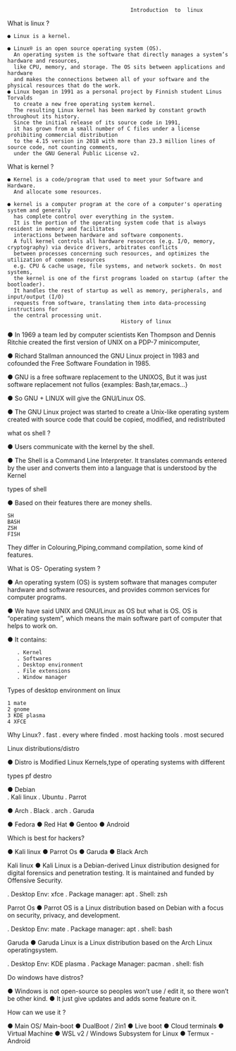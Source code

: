                                            Introduction  to  linux 

 What is linux ?
 
    ● Linux is a kernel.

    ● Linux® is an open source operating system (OS). 
      An operating system is the software that directly manages a system’s hardware and resources, 
      like CPU, memory, and storage. The OS sits between applications and hardware 
      and makes the connections between all of your software and the physical resources that do the work.
    ● Linux began in 1991 as a personal project by Finnish student Linus Torvalds 
      to create a new free operating system kernel. 
      The resulting Linux kernel has been marked by constant growth throughout its history. 
      Since the initial release of its source code in 1991,
      it has grown from a small number of C files under a license prohibiting commercial distribution 
      to the 4.15 version in 2018 with more than 23.3 million lines of source code, not counting comments,
      under the GNU General Public License v2.

 What is kernel ?

    ● Kernel is a code/program that used to meet your Software and Hardware. 
      And allocate some resources.

    ● kernel is a computer program at the core of a computer's operating system and generally 
      has complete control over everything in the system.  
      It is the portion of the operating system code that is always resident in memory and facilitates 
      interactions between hardware and software components. 
      A full kernel controls all hardware resources (e.g. I/O, memory, cryptography) via device drivers, arbitrates conflicts 
      between processes concerning such resources, and optimizes the utilization of common resources
      e.g. CPU & cache usage, file systems, and network sockets. On most systems, 
      the kernel is one of the first programs loaded on startup (after the bootloader). 
      It handles the rest of startup as well as memory, peripherals, and input/output (I/O) 
      requests from software, translating them into data-processing instructions for 
      the central processing unit.
                                        History of linux

  
   ● In 1969 a team led by computer scientists Ken Thompson and Dennis Ritchie 
     created the first version of UNIX on a PDP-7 minicomputer,

   ● Richard Stallman announced the GNU Linux project in 1983 and cofounded 
     the Free Software Foundation in 1985.

   ● GNU is a free software replacement to the UNIXOS, 
     But it was just software replacement not fullos {examples: Bash,tar,emacs…}

   ● So GNU + LINUX will give the GNU/Linux OS.

   ● The GNU Linux project was started to create a Unix-like operating system  
     created with source code that could be copied, modified, and redistributed


 what os shell ?
   
   ● Users communicate with the kernel by the shell.

   ● The Shell is a Command Line Interpreter. It translates commands entered by the user 
     and converts them into a language that is understood by the Kernel
  
 types of shell 
   
   ● Based on their features there are money shells.

    SH
    BASH
    ZSH
    FISH

   They differ in Colouring,Piping,command compilation, some kind of features.

 What is OS- Operating system ?
   
   ● An operating system (OS) is system software that manages computer hardware and software resources, 
     and provides common services for computer programs.

   ● We have said UNIX and GNU/Linux as OS but what is OS. 
     OS is “operating system”, which means the main software part of computer that helps to work on.

   ● It contains:

       . Kernel
       . Softwares
       . Desktop environment
       . File extensions
       . Window manager

 Types of desktop environment on linux 
    
    1 mate
    2 gnome
    3 KDE plasma
    4 XFCE 

 Why Linux?
   . fast
   . every where finded
   . most hacking tools
   . most secured

 Linux distributions/distro

   ● Distro is Modified Linux Kernels,type of operating systems with different
 
 types pf destro
 
   ● Debian          
     . Kali linux
     . Ubuntu
     . Parrot
   
   ● Arch
     . Black 
     . arch
     . Garuda

   ● Fedora
   ● Red Hat
   ● Gentoo
   ● Android

 Which is best for hackers?
   
   ● Kali linux
   ● Parrot Os
   ● Garuda
   ● Black Arch

 Kali linux
   ● Kali Linux is a Debian-derived Linux distribution designed for
     digital forensics and penetration testing. It is maintained and
     funded by Offensive Security.

   . Desktop Env: xfce
   . Package manager: apt
   . Shell: zsh

 Parrot Os
   ● Parrot OS is a Linux distribution based on Debian with a focus on security, privacy, and development.

   . Desktop Env: mate
   . Package manager: apt
   . shell: bash
  
 Garuda
   ● Garuda Linux is a Linux distribution based on the Arch Linux operatingsystem.

   . Desktop Env: KDE plasma
   . Package Manager: pacman
   . shell: fish
     
 Do windows have distros?

  ● Windows is not open-source so peoples won’t use / edit it, so there won’t be other kind.
  ● It just give updates and adds some feature on it.
 

 How can we use it ?  
  
   ● Main OS/ Main-boot
   ● DualBoot / 2in1
   ● Live boot
   ● Cloud terminals
   ● Virtual Machine
   ● WSL v2 / Windows Subsystem for Linux
   ● Termux - Android




  